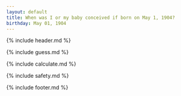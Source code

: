 ```yaml
---
layout: default
title: When was I or my baby conceived if born on May 1, 1904?
birthday: May 01, 1904
---
```


{% include header.md %}

{% include guess.md %}

{% include calculate.md %}

{% include safety.md %}

{% include footer.md %}



